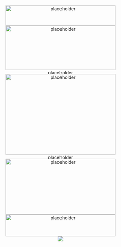 <div align="center">
  <img src="https://github.com/user-attachments/assets/97d55411-be54-472a-9746-1bcff286cf38" alt="placeholder" width="350" height="65">
</div>

<div align="center">
  <img src="https://github.com/user-attachments/assets/e2d386ea-7b03-464a-99a3-bf092a113a35" alt="placeholder" width="350" height="140">
</div>

<div align="center">
  <img src="https://github.com/user-attachments/assets/a8af7640-1f04-44e5-b128-e960b2f75356"alt="placeholder" width="355" height="13">
</div>

<div align="center">
  <img src="https://github.com/user-attachments/assets/f1a61bbc-ad46-438f-a115-fb0d2e80cd88" alt="placeholder" width="350" height="255">
</div>

<div align="center">
  <img src="https://github.com/user-attachments/assets/a8af7640-1f04-44e5-b128-e960b2f75356"alt="placeholder" width="355" height="13">
</div>

<div align="center">
  <img src="https://github.com/user-attachments/assets/4749b088-ade0-4ebe-bb19-104bf0490c3c" alt="placeholder" width="350" height="175">
</div>

<div align="center">
  <img src="https://github.com/user-attachments/assets/ff01f39d-e4cf-49b0-8f7e-aa9f410d4717" alt="placeholder" width="350" height="70">
</div>

<div align="center">
  <img src="https://komarev.com/ghpvc/?username=jezabellamae&abbreviated=true=username&label=Distant+Travelers">
</div>
